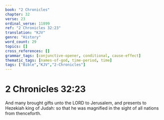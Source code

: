 ```yaml
---
book: "2 Chronicles"
chapter: 32
verse: 23
ordinal_verse: 11899
ref: "2 Chronicles 32:23"
translation: "KJV"
genre: "History"
word_count: 29
topics: []
cross_references: []
grammar_tags: [conjunctive-opener, conditional, cause-effect]
thematic_tags: [names-of-god, time-period, time]
tags: ["Bible","KJV","2-Chronicles"]
---
```


# 2 Chronicles 32:23

And many brought gifts unto the LORD to Jerusalem, and presents to Hezekiah king of Judah: so that he was magnified in the sight of all nations from thenceforth.
